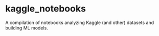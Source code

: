 # kaggle_notebooks
A compilation of notebooks analyzing Kaggle (and other) datasets and building ML models.
